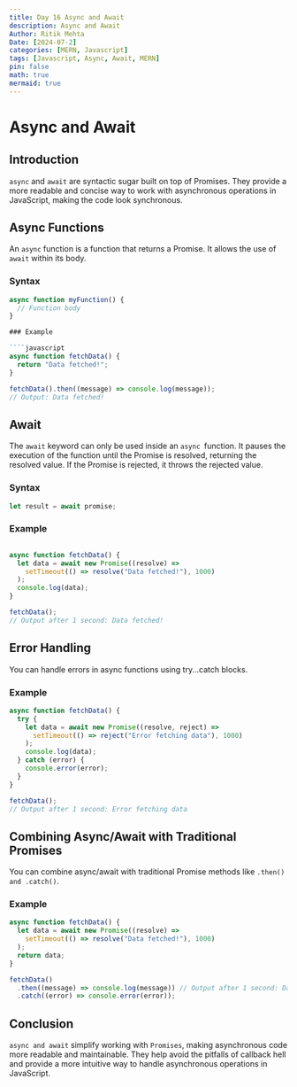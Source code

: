 ```yaml
---
title: Day 16 Async and Await
description: Async and Await
Author: Ritik Mehta
Date: [2024-07-2]
categories: [MERN, Javascript]
tags: [Javascript, Async, Await, MERN]
pin: false
math: true
mermaid: true
---
```


# Async and Await

## Introduction

`async` and `await` are syntactic sugar built on top of Promises. They provide a more readable and concise way to work with asynchronous operations in JavaScript, making the code look synchronous.

## Async Functions

An `async` function is a function that returns a Promise. It allows the use of `await` within its body.

### Syntax

```javascript
async function myFunction() {
  // Function body
}

### Example 

````javascript
async function fetchData() {
  return "Data fetched!";
}

fetchData().then((message) => console.log(message));
// Output: Data fetched!
````

## Await

The `await` keyword can only be used inside an `async `function. It pauses the execution of the function until the Promise is resolved, returning the resolved value. If the Promise is rejected, it throws the rejected value.

### Syntax

````javascript
let result = await promise;
````

### Example

````javascript

async function fetchData() {
  let data = await new Promise((resolve) =>
    setTimeout(() => resolve("Data fetched!"), 1000)
  );
  console.log(data);
}

fetchData();
// Output after 1 second: Data fetched!

````

## Error Handling

You can handle errors in async functions using try...catch blocks.

### Example

````javascript
async function fetchData() {
  try {
    let data = await new Promise((resolve, reject) =>
      setTimeout(() => reject("Error fetching data"), 1000)
    );
    console.log(data);
  } catch (error) {
    console.error(error);
  }
}

fetchData();
// Output after 1 second: Error fetching data
````

## Combining Async/Await with Traditional Promises

You can combine async/await with traditional Promise methods like `.then() and .catch()`.

### Example

````javascript
async function fetchData() {
  let data = await new Promise((resolve) =>
    setTimeout(() => resolve("Data fetched!"), 1000)
  );
  return data;
}

fetchData()
  .then((message) => console.log(message)) // Output after 1 second: Data fetched!
  .catch((error) => console.error(error));
````

## Conclusion

`async and await` simplify working with `Promises`, making asynchronous code more readable and maintainable. They help avoid the pitfalls of callback hell and provide a more intuitive way to handle asynchronous operations in JavaScript.